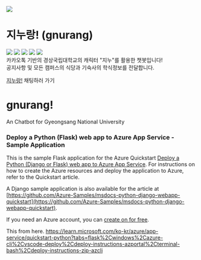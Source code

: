 ![](https://user-images.githubusercontent.com/35260883/203250236-cc72dd87-e52f-415e-b691-4c650774ff35.jpg)
# 지누랑! (gnurang)
![](https://img.shields.io/github/deployments/mtslzx/gnurang/Production?label=Deploy&logo=Microsoft%20Azure&style=flat-square) 
![](https://img.shields.io/uptimerobot/ratio/7/m793065076-e8f3564d04617770b360348d?logo=Azure%20Functions&style=flat-square)
![](https://img.shields.io/github/languages/top/mtslzx/gnurang?logo=Python&logoColor=ffffff&style=flat-square) ![](https://img.shields.io/github/languages/code-size/mtslzx/gnurang?color=00ABB3&style=flat-square) ![](https://img.shields.io/tokei/lines/github/mtslzx/gnurang?style=flat-square&color=00ABB3)<br>
카카오톡 기반의 경상국립대학교의 캐릭터 "지누"를 활용한 챗봇입니다!<br>
공지사항 및 모든 캠퍼스의 식당과 기숙사의 학식정보를 전달합니다.<br>

[지누랑!](http://pf.kakao.com/_PMIsxj/chat) 채팅하러 가기






# gnurang!
An Chatbot for Gyeongsang National University
### Deploy a Python (Flask) web app to Azure App Service - Sample Application

This is the sample Flask application for the Azure Quickstart [Deploy a Python (Django or Flask) web app to Azure App Service](https://docs.microsoft.com/en-us/azure/app-service/quickstart-python).  For instructions on how to create the Azure resources and deploy the application to Azure, refer to the Quickstart article.

A Django sample application is also available for the article at [https://github.com/Azure-Samples/msdocs-python-django-webapp-quickstart](https://github.com/Azure-Samples/msdocs-python-django-webapp-quickstart).

If you need an Azure account, you can [create on for free](https://azure.microsoft.com/en-us/free/).

This from here.
https://learn.microsoft.com/ko-kr/azure/app-service/quickstart-python?tabs=flask%2Cwindows%2Cazure-cli%2Cvscode-deploy%2Cdeploy-instructions-azportal%2Cterminal-bash%2Cdeploy-instructions-zip-azcli
